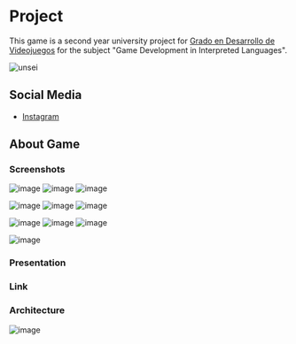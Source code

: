 # Project

This game is a second year university project for  [Grado en Desarrollo de Videojuegos](https://www.ucm.es/data/cont/docs/titulaciones/1913.pdf) for the subject "Game Development in Interpreted Languages".

![unsei](./misc/カカスライド/kakaslide.gif)

## Social Media

- [Instagram](https://www.instagram.com/guardian_enigma/)

## About Game

### Screenshots

![image](./misc/screenshot-0001.png)
![image](./misc/screenshot-0002.png)
![image](./misc/screenshot-0003.png)

![image](./misc/screenshot-0004.png)
![image](./misc/screenshot-0005.png)
![image](./misc/screenshot-0001.png)

![image](./misc/screenshot-0006.png)
![image](./misc/screenshot-0007.png)
![image](./misc/screenshot-0008.png)

![image](./misc/screenshot-0009.png)

### Presentation

[](https://www.canva.com/design/DAGSb2_aZpQ/ZFZwUPKJRmssQXCX2dXBxQ/edit)

### Link

[](https://ucm-pvli-grupo-3.github.io/Project/)

### Architecture

![image](https://github.com/user-attachments/assets/5f103096-ea5d-41c0-9345-e35d008ac151)
